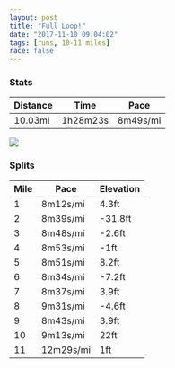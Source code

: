 ```yaml
---
layout: post
title: "Full Loop!"
date: "2017-11-10 09:04:02"
tags: [runs, 10-11 miles]
race: false
---
```


### Stats

| Distance | Time | Pace |
|----------|------|------|
|10.03mi|1h28m23s|8m49s/mi|

<img src='https://maps.googleapis.com/maps/api/staticmap?maptype=roadmap&path=enc:gxrwFxlqbMqAt@FvAnG~C_DrKbAdAcBUaP~f@MdDnAhBcExN}@vAgCqAeFnNd@nAwJ~YnA~A[xD|JvClQd@`CzCxZVxjAnMDtHzAnBMzHfVnClB{HfA@|G|BHnGhV~ClBkDbKjGpE}Bk@{C~@iQzIs@pHsMqDwR{HoRgFkEoCeHuEgBi@gJwImR}Bwo@g@kCwCqAgBoIg@cKzAsNgCeYz@aFiDuEep@mSg{@kJqLbL`AhBoA|DbBzB_FvJR`EnCYrCvJiDvJmB]mCdEuBjJyCoDeAnAnEjAcCyCqAr@&key=AIzaSyC1MId7bFpkLXNAaYhBSTb8jLyiSqzbDtM&size=800x800&markers=color:yellow|label:S|40.73364,-73.98621&markers=color:green|label:F|40.734390000000005,-73.98426999999997'>

### Splits

| Mile | Pace | Elevation |
|------|------|-----------|
|1|8m12s/mi|4.3ft|
|2|8m39s/mi|-31.8ft|
|3|8m48s/mi|-2.6ft|
|4|8m53s/mi|-1ft|
|5|8m51s/mi|8.2ft|
|6|8m34s/mi|-7.2ft|
|7|8m37s/mi|3.9ft|
|8|9m31s/mi|-4.6ft|
|9|8m43s/mi|3.9ft|
|10|9m13s/mi|22ft|
|11|12m29s/mi|1ft|
